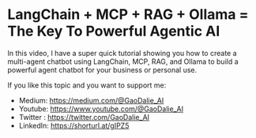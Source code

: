 
# LangChain + MCP + RAG + Ollama = The Key To Powerful Agentic AI

In this video, I have a super quick tutorial showing you how to create a multi-agent chatbot using LangChain, MCP, RAG, and Ollama to build a powerful agent chatbot for your business or personal use.

If you like this topic and you want to support me:

- Medium: https://medium.com/@GaoDalie_AI
- Youtube: https://www.youtube.com/@GaoDalie_AI
- Twitter : https://twitter.com/GaoDalie_AI
- LinkedIn: https://shorturl.at/gIPZ5
